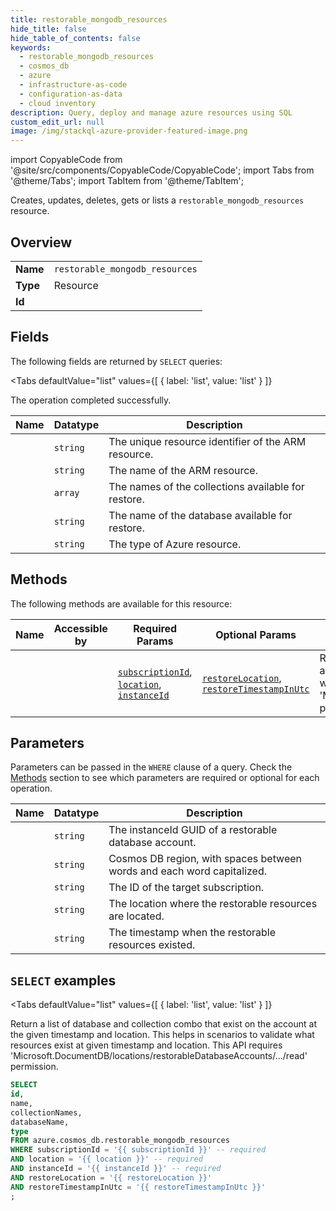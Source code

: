 ```yaml
--- 
title: restorable_mongodb_resources
hide_title: false
hide_table_of_contents: false
keywords:
  - restorable_mongodb_resources
  - cosmos_db
  - azure
  - infrastructure-as-code
  - configuration-as-data
  - cloud inventory
description: Query, deploy and manage azure resources using SQL
custom_edit_url: null
image: /img/stackql-azure-provider-featured-image.png
---
```


import CopyableCode from '@site/src/components/CopyableCode/CopyableCode';
import Tabs from '@theme/Tabs';
import TabItem from '@theme/TabItem';

Creates, updates, deletes, gets or lists a <code>restorable_mongodb_resources</code> resource.

## Overview
<table><tbody>
<tr><td><b>Name</b></td><td><code>restorable_mongodb_resources</code></td></tr>
<tr><td><b>Type</b></td><td>Resource</td></tr>
<tr><td><b>Id</b></td><td><CopyableCode code="azure.cosmos_db.restorable_mongodb_resources" /></td></tr>
</tbody></table>

## Fields

The following fields are returned by `SELECT` queries:

<Tabs
    defaultValue="list"
    values={[
        { label: 'list', value: 'list' }
    ]}
>
<TabItem value="list">

The operation completed successfully.

<table>
<thead>
    <tr>
    <th>Name</th>
    <th>Datatype</th>
    <th>Description</th>
    </tr>
</thead>
<tbody>
<tr>
    <td><CopyableCode code="id" /></td>
    <td><code>string</code></td>
    <td>The unique resource identifier of the ARM resource.</td>
</tr>
<tr>
    <td><CopyableCode code="name" /></td>
    <td><code>string</code></td>
    <td>The name of the ARM resource.</td>
</tr>
<tr>
    <td><CopyableCode code="collectionNames" /></td>
    <td><code>array</code></td>
    <td>The names of the collections available for restore.</td>
</tr>
<tr>
    <td><CopyableCode code="databaseName" /></td>
    <td><code>string</code></td>
    <td>The name of the database available for restore.</td>
</tr>
<tr>
    <td><CopyableCode code="type" /></td>
    <td><code>string</code></td>
    <td>The type of Azure resource.</td>
</tr>
</tbody>
</table>
</TabItem>
</Tabs>

## Methods

The following methods are available for this resource:

<table>
<thead>
    <tr>
    <th>Name</th>
    <th>Accessible by</th>
    <th>Required Params</th>
    <th>Optional Params</th>
    <th>Description</th>
    </tr>
</thead>
<tbody>
<tr>
    <td><a href="#list"><CopyableCode code="list" /></a></td>
    <td><CopyableCode code="select" /></td>
    <td><a href="#parameter-subscriptionId"><code>subscriptionId</code></a>, <a href="#parameter-location"><code>location</code></a>, <a href="#parameter-instanceId"><code>instanceId</code></a></td>
    <td><a href="#parameter-restoreLocation"><code>restoreLocation</code></a>, <a href="#parameter-restoreTimestampInUtc"><code>restoreTimestampInUtc</code></a></td>
    <td>Return a list of database and collection combo that exist on the account at the given timestamp and location. This helps in scenarios to validate what resources exist at given timestamp and location. This API requires 'Microsoft.DocumentDB/locations/restorableDatabaseAccounts/.../read' permission.</td>
</tr>
</tbody>
</table>

## Parameters

Parameters can be passed in the `WHERE` clause of a query. Check the [Methods](#methods) section to see which parameters are required or optional for each operation.

<table>
<thead>
    <tr>
    <th>Name</th>
    <th>Datatype</th>
    <th>Description</th>
    </tr>
</thead>
<tbody>
<tr id="parameter-instanceId">
    <td><CopyableCode code="instanceId" /></td>
    <td><code>string</code></td>
    <td>The instanceId GUID of a restorable database account.</td>
</tr>
<tr id="parameter-location">
    <td><CopyableCode code="location" /></td>
    <td><code>string</code></td>
    <td>Cosmos DB region, with spaces between words and each word capitalized.</td>
</tr>
<tr id="parameter-subscriptionId">
    <td><CopyableCode code="subscriptionId" /></td>
    <td><code>string</code></td>
    <td>The ID of the target subscription.</td>
</tr>
<tr id="parameter-restoreLocation">
    <td><CopyableCode code="restoreLocation" /></td>
    <td><code>string</code></td>
    <td>The location where the restorable resources are located.</td>
</tr>
<tr id="parameter-restoreTimestampInUtc">
    <td><CopyableCode code="restoreTimestampInUtc" /></td>
    <td><code>string</code></td>
    <td>The timestamp when the restorable resources existed.</td>
</tr>
</tbody>
</table>

## `SELECT` examples

<Tabs
    defaultValue="list"
    values={[
        { label: 'list', value: 'list' }
    ]}
>
<TabItem value="list">

Return a list of database and collection combo that exist on the account at the given timestamp and location. This helps in scenarios to validate what resources exist at given timestamp and location. This API requires 'Microsoft.DocumentDB/locations/restorableDatabaseAccounts/.../read' permission.

```sql
SELECT
id,
name,
collectionNames,
databaseName,
type
FROM azure.cosmos_db.restorable_mongodb_resources
WHERE subscriptionId = '{{ subscriptionId }}' -- required
AND location = '{{ location }}' -- required
AND instanceId = '{{ instanceId }}' -- required
AND restoreLocation = '{{ restoreLocation }}'
AND restoreTimestampInUtc = '{{ restoreTimestampInUtc }}'
;
```
</TabItem>
</Tabs>
